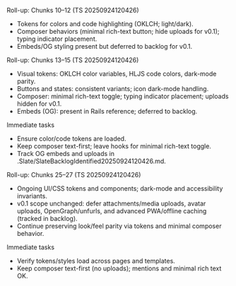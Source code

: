 Roll-up: Chunks 10–12 (TS 20250924120426)
- Tokens for colors and code highlighting (OKLCH; light/dark).
- Composer behaviors (minimal rich-text button; hide uploads for v0.1); typing indicator placement.
- Embeds/OG styling present but deferred to backlog for v0.1.

Roll-up: Chunks 13–15 (TS 20250924120426)
- Visual tokens: OKLCH color variables, HLJS code colors, dark-mode parity.
- Buttons and states: consistent variants; icon dark-mode handling.
- Composer: minimal rich-text toggle; typing indicator placement; uploads hidden for v0.1.
- Embeds (OG): present in Rails reference; deferred to backlog.

Immediate tasks
- Ensure color/code tokens are loaded.
- Keep composer text-first; leave hooks for minimal rich-text toggle.
- Track OG embeds and uploads in .Slate/SlateBacklogIdentified20250924120426.md.

Roll-up: Chunks 25–27 (TS 20250924120426)
- Ongoing UI/CSS tokens and components; dark-mode and accessibility invariants.
- v0.1 scope unchanged: defer attachments/media uploads, avatar uploads, OpenGraph/unfurls, and advanced PWA/offline caching (tracked in backlog).
- Continue preserving look/feel parity via tokens and minimal composer behavior.

Immediate tasks
- Verify tokens/styles load across pages and templates.
- Keep composer text-first (no uploads); mentions and minimal rich text OK.
